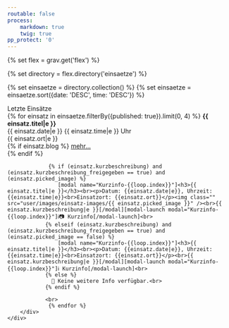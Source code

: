 ```yaml
---
routable: false
process:
    markdown: true
    twig: true
pp_protect: '0'
---
```


{% set flex = grav.get('flex') %}

{% set directory = flex.directory('einsaetze') %}

{% set einsaetze = directory.collection() %}
{% set einsaetze = einsaetze.sort({date: 'DESC', time: 'DESC'}) %}
<div class="card">
    <div class="card-header fw-card-header">
        <div class="card-title h4"> Letzte Einsätze</div> 
    </div>
    <div class="card-body">
        <div class="container grid-md">
            {% for einsatz in einsaetze.filterBy({published: true}).limit(0, 4) %}
                 <b> {{ einsatz.titel|e }}</b><br>{{ einsatz.date|e }} {{ einsatz.time|e }} Uhr <br>{{ einsatz.ort|e }}<br>
                {% if einsatz.blog %}
                <a href="{{ einsatz.blog|e }}">mehr...</a><br>
                {% endif %}

                 {% if (einsatz.kurzbeschreibung) and (einsatz.kurzbeschreibung_freigegeben == true) and (einsatz.picked_image) %}
                    [modal name="Kurzinfo-{{loop.index}}"]<h3>{{ einsatz.titel|e }}</h3><br><p>Datum: {{einsatz.date|e}}, Uhrzeit: {{einsatz.time|e}}<br>Einsatzort: {{einsatz.ort}}</p><img class="" src="user/images/einsatz-images/{{ einsatz.picked_image }}" /><br>{{ einsatz.kurzbeschreibung|e }}[/modal][modal-launch modal="Kurzinfo-{{loop.index}}"]ℹ️📷 Kurzinfo[/modal-launch]<br>
                {% elseif (einsatz.kurzbeschreibung) and (einsatz.kurzbeschreibung_freigegeben == true) and (einsatz.picked_image == false) %}
                    [modal name="Kurzinfo-{{loop.index}}"]<h3>{{ einsatz.titel|e }}</h3><br><p>Datum: {{einsatz.date|e}}, Uhrzeit: {{einsatz.time|e}}<br>Einsatzort: {{einsatz.ort}}</p><br>{{ einsatz.kurzbeschreibung|e }}[/modal][modal-launch modal="Kurzinfo-{{loop.index}}"]ℹ️ Kurzinfo[/modal-launch]<br>
            	{% else %}
            	  🚫 Keine weitere Info verfügbar.<br>
                {% endif %}
            
                <br>
                 {% endfor %}
        </div>
    </div>
</div>


  
